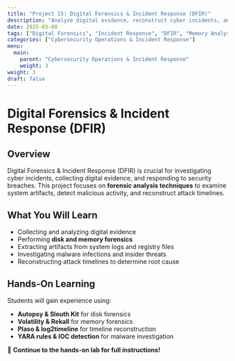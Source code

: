 ```yaml
---
title: "Project 15: Digital Forensics & Incident Response (DFIR)"
description: "Analyze digital evidence, reconstruct cyber incidents, and perform forensic investigations."
date: 2025-03-08
tags: ["Digital Forensics", "Incident Response", "DFIR", "Memory Analysis", "Cyber Investigations"]
categories: ["Cybersecurity Operations & Incident Response"]
menu:
  main:
    parent: "Cybersecurity Operations & Incident Response"
    weight: 3
weight: 3
draft: false
---
```


# Digital Forensics & Incident Response (DFIR)

## **Overview**
Digital Forensics & Incident Response (DFIR) is crucial for investigating cyber incidents, collecting digital evidence, and responding to security breaches. This project focuses on **forensic analysis techniques** to examine system artifacts, detect malicious activity, and reconstruct attack timelines.

## **What You Will Learn**
- Collecting and analyzing digital evidence
- Performing **disk and memory forensics**
- Extracting artifacts from system logs and registry files
- Investigating malware infections and insider threats
- Reconstructing attack timelines to determine root cause

## **Hands-On Learning**
Students will gain experience using:
- **Autopsy & Sleuth Kit** for disk forensics
- **Volatility & Rekall** for memory forensics
- **Plaso & log2timeline** for timeline reconstruction
- **YARA rules & IOC detection** for malware investigation

🔗 **Continue to the hands-on lab for full instructions!**
